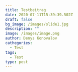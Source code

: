 ```yaml
---
title: Testbeitrag
date: 2020-07-11T15:39:39.502Z
draft: false
bg_image: /images/slide1.jpg
description: ""
image: /images/image.png
author: Denys Konovalov
cathegories:
  - Test
tags:
  - Test
type: post
---
```

